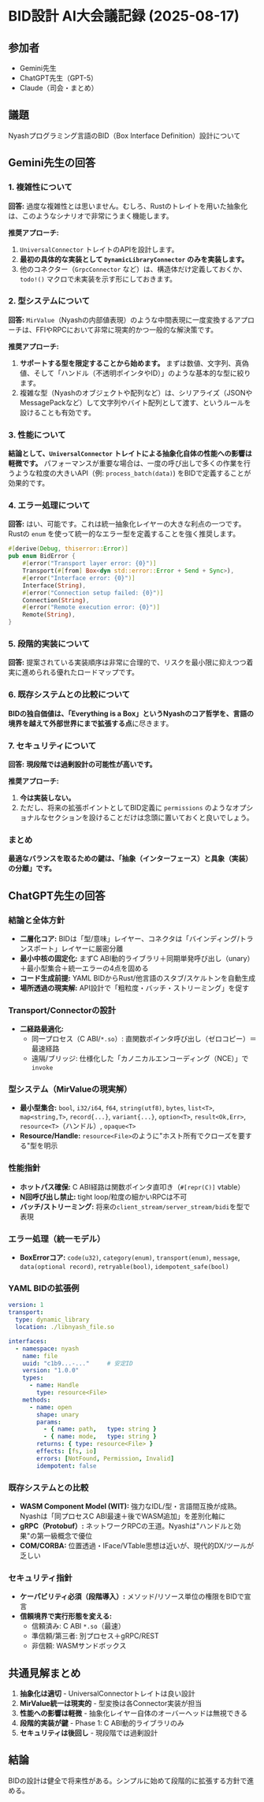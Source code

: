 # BID設計 AI大会議記録 (2025-08-17)

## 参加者
- Gemini先生
- ChatGPT先生（GPT-5）
- Claude（司会・まとめ）

## 議題
Nyashプログラミング言語のBID（Box Interface Definition）設計について

## Gemini先生の回答

### 1. 複雑性について
**回答:** 過度な複雑性とは思いません。むしろ、Rustのトレイトを用いた抽象化は、このようなシナリオで非常にうまく機能します。

**推奨アプローチ:**
1. `UniversalConnector` トレイトのAPIを設計します。
2. **最初の具体的な実装として `DynamicLibraryConnector` のみを実装します。**
3. 他のコネクター（`GrpcConnector` など）は、構造体だけ定義しておくか、`todo!()` マクロで未実装を示す形にしておきます。

### 2. 型システムについて
**回答:** `MirValue`（Nyashの内部値表現）のような中間表現に一度変換するアプローチは、FFIやRPCにおいて非常に現実的かつ一般的な解決策です。

**推奨アプローチ:**
1. **サポートする型を限定することから始めます。** まずは数値、文字列、真偽値、そして「ハンドル（不透明ポインタやID）」のような基本的な型に絞ります。
2. 複雑な型（Nyashのオブジェクトや配列など）は、シリアライズ（JSONやMessagePackなど）して文字列やバイト配列として渡す、というルールを設けることも有効です。

### 3. 性能について
**結論として、`UniversalConnector` トレイトによる抽象化自体の性能への影響は軽微です。** パフォーマンスが重要な場合は、一度の呼び出しで多くの作業を行うような粒度の大きいAPI（例: `process_batch(data)`) をBIDで定義することが効果的です。

### 4. エラー処理について
**回答:** はい、可能です。これは統一抽象化レイヤーの大きな利点の一つです。Rustの `enum` を使って統一的なエラー型を定義することを強く推奨します。

```rust
#[derive(Debug, thiserror::Error)]
pub enum BidError {
    #[error("Transport layer error: {0}")]
    Transport(#[from] Box<dyn std::error::Error + Send + Sync>),
    #[error("Interface error: {0}")]
    Interface(String),
    #[error("Connection setup failed: {0}")]
    Connection(String),
    #[error("Remote execution error: {0}")]
    Remote(String),
}
```

### 5. 段階的実装について
**回答:** 提案されている実装順序は非常に合理的で、リスクを最小限に抑えつつ着実に進められる優れたロードマップです。

### 6. 既存システムとの比較について
**BIDの独自価値は、「Everything is a Box」というNyashのコア哲学を、言語の境界を越えて外部世界にまで拡張する点**に尽きます。

### 7. セキュリティについて
**回答:** **現段階では過剰設計の可能性が高いです。**

**推奨アプローチ:**
1. **今は実装しない。**
2. ただし、将来の拡張ポイントとしてBID定義に `permissions` のようなオプショナルなセクションを設けることだけは念頭に置いておくと良いでしょう。

### まとめ
**最適なバランスを取るための鍵は、「抽象（インターフェース）と具象（実装）の分離」です。**

## ChatGPT先生の回答

### 結論と全体方針
- **二層化コア:** BIDは「型/意味」レイヤー、コネクタは「バインディング/トランスポート」レイヤーに厳密分離
- **最小中核の固定化:** まずC ABI動的ライブラリ＋同期単発呼び出し（unary）＋最小型集合＋統一エラーの4点を固める
- **コード生成前提:** YAML BIDからRust/他言語のスタブ/スケルトンを自動生成
- **場所透過の現実解:** API設計で「粗粒度・バッチ・ストリーミング」を促す

### Transport/Connectorの設計
- **二経路最適化:** 
  - 同一プロセス（C ABI/`*.so`）: 直関数ポインタ呼び出し（ゼロコピー）＝最速経路
  - 遠隔/ブリッジ: 仕様化した「カノニカルエンコーディング（NCE）」で`invoke`

### 型システム（MirValueの現実解）
- **最小型集合:** `bool`, `i32/i64`, `f64`, `string(utf8)`, `bytes`, `list<T>`, `map<string,T>`, `record{...}`, `variant{...}`, `option<T>`, `result<Ok,Err>`, `resource<T>`（ハンドル）, `opaque<T>`
- **Resource/Handle:** `resource<File>`のように"ホスト所有でクローズを要する"型を明示

### 性能指針
- **ホットパス確保:** C ABI経路は関数ポインタ直叩き（`#[repr(C)]` vtable）
- **N回呼び出し禁止:** tight loop/粒度の細かいRPCは不可
- **バッチ/ストリーミング:** 将来の`client_stream/server_stream/bidi`を型で表現

### エラー処理（統一モデル）
- **BoxErrorコア:** `code(u32)`, `category(enum)`, `transport(enum)`, `message`, `data(optional record)`, `retryable(bool)`, `idempotent_safe(bool)`

### YAML BIDの拡張例
```yaml
version: 1
transport:
  type: dynamic_library
  location: ./libnyash_file.so

interfaces:
  - namespace: nyash
    name: file
    uuid: "c1b9...-..."     # 安定ID
    version: "1.0.0"
    types:
      - name: Handle
        type: resource<File>
    methods:
      - name: open
        shape: unary
        params:
          - { name: path,   type: string }
          - { name: mode,   type: string }
        returns: { type: resource<File> }
        effects: [fs, io]
        errors: [NotFound, Permission, Invalid]
        idempotent: false
```

### 既存システムとの比較
- **WASM Component Model (WIT):** 強力なIDL/型・言語間互換が成熟。Nyashは「同プロセスC ABI最速＋後でWASM追加」を差別化軸に
- **gRPC（Protobuf）:** ネットワークRPCの王道。Nyashは"ハンドルと効果"の第一級概念で優位
- **COM/CORBA:** 位置透過・IFace/VTable思想は近いが、現代的DX/ツールが乏しい

### セキュリティ指針
- **ケーパビリティ必須（段階導入）:** メソッド/リソース単位の権限をBIDで宣言
- **信頼境界で実行形態を変える:** 
  - 信頼済み: C ABI `*.so`（最速）
  - 準信頼/第三者: 別プロセス＋gRPC/REST
  - 非信頼: WASMサンドボックス

## 共通見解まとめ

1. **抽象化は適切** - UniversalConnectorトレイトは良い設計
2. **MirValue統一は現実的** - 型変換は各Connector実装が担当
3. **性能への影響は軽微** - 抽象化レイヤー自体のオーバーヘッドは無視できる
4. **段階的実装が鍵** - Phase 1: C ABI動的ライブラリのみ
5. **セキュリティは後回し** - 現段階では過剰設計

## 結論
BIDの設計は健全で将来性がある。シンプルに始めて段階的に拡張する方針で進める。